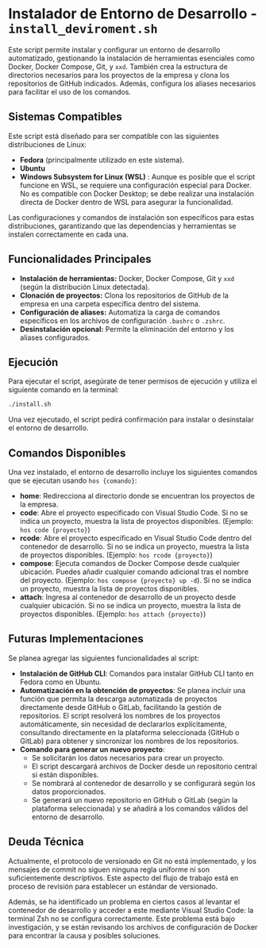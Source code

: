# Instalador de Entorno de Desarrollo - `install_deviroment.sh`

Este script permite instalar y configurar un entorno de desarrollo automatizado, gestionando la instalación de herramientas esenciales como Docker, Docker Compose, Git, y `xxd`. También crea la estructura de directorios necesarios para los proyectos de la empresa y clona los repositorios de GitHub indicados. Además, configura los aliases necesarios para facilitar el uso de los comandos.

## Sistemas Compatibles

Este script está diseñado para ser compatible con las siguientes distribuciones de Linux:

* **Fedora** (principalmente utilizado en este sistema).
* **Ubuntu**
* **Windows Subsystem for Linux (WSL)** : Aunque es posible que el script funcione en WSL, se requiere una configuración especial para Docker. No es compatible con Docker Desktop; se debe realizar una instalación directa de Docker dentro de WSL para asegurar la funcionalidad.

Las configuraciones y comandos de instalación son específicos para estas distribuciones, garantizando que las dependencias y herramientas se instalen correctamente en cada una.

## Funcionalidades Principales

- **Instalación de herramientas:** Docker, Docker Compose, Git y `xxd` (según la distribución Linux detectada).
- **Clonación de proyectos:** Clona los repositorios de GitHub de la empresa en una carpeta específica dentro del sistema.
- **Configuración de aliases:** Automatiza la carga de comandos específicos en los archivos de configuración `.bashrc` o `.zshrc`.
- **Desinstalación opcional:** Permite la eliminación del entorno y los aliases configurados.

## Ejecución

Para ejecutar el script, asegúrate de tener permisos de ejecución y utiliza el siguiente comando en la terminal:

```bash
./install.sh
```

Una vez ejecutado, el script pedirá confirmación para instalar o desinstalar el entorno de desarrollo.

## Comandos Disponibles

Una vez instalado, el entorno de desarrollo incluye los siguientes comandos que se ejecutan usando `hos {comando}`:

- **home**: Redirecciona al directorio donde se encuentran los proyectos de la empresa.
- **code**: Abre el proyecto especificado con Visual Studio Code. Si no se indica un proyecto, muestra la lista de proyectos disponibles. (Ejemplo: `hos code {proyecto}`)
- **rcode**: Abre el proyecto especificado en Visual Studio Code dentro del contenedor de desarrollo. Si no se indica un proyecto, muestra la lista de proyectos disponibles. (Ejemplo: `hos rcode {proyecto}`)
- **compose**: Ejecuta comandos de Docker Compose desde cualquier ubicación. Puedes añadir cualquier comando adicional tras el nombre del proyecto. (Ejemplo: `hos compose {proyecto} up -d`). Si no se indica un proyecto, muestra la lista de proyectos disponibles.
- **attach**: Ingresa al contenedor de desarrollo de un proyecto desde cualquier ubicación. Si no se indica un proyecto, muestra la lista de proyectos disponibles. (Ejemplo: `hos attach {proyecto}`)

## Futuras Implementaciones

Se planea agregar las siguientes funcionalidades al script:

- **Instalación de GitHub CLI**: Comandos para instalar GitHub CLI tanto en Fedora como en Ubuntu.
- **Automatización en la obtención de proyectos**: Se planea incluir una función que permita la descarga automatizada de proyectos directamente desde GitHub o GitLab, facilitando la gestión de repositorios. El script resolverá los nombres de los proyectos automáticamente, sin necesidad de declararlos explícitamente, consultando directamente en la plataforma seleccionada (GitHub o GitLab) para obtener y sincronizar los nombres de los repositorios.
- **Comando para generar un nuevo proyecto**:
  - Se solicitarán los datos necesarios para crear un proyecto.
  - El script descargará archivos de Docker desde un repositorio central si están disponibles.
  - Se nombrará al contenedor de desarrollo y se configurará según los datos proporcionados.
  - Se generará un nuevo repositorio en GitHub o GitLab (según la plataforma seleccionada) y se añadirá a los comandos válidos del entorno de desarrollo.

## Deuda Técnica

Actualmente, el protocolo de versionado en Git no está implementado, y los mensajes de commit no siguen ninguna regla uniforme ni son suficientemente descriptivos. Este aspecto del flujo de trabajo está en proceso de revisión para establecer un estándar de versionado.

Además, se ha identificado un problema en ciertos casos al levantar el contenedor de desarrollo y acceder a este mediante Visual Studio Code: la terminal Zsh no se configura correctamente. Este problema está bajo investigación, y se están revisando los archivos de configuración de Docker para encontrar la causa y posibles soluciones.

